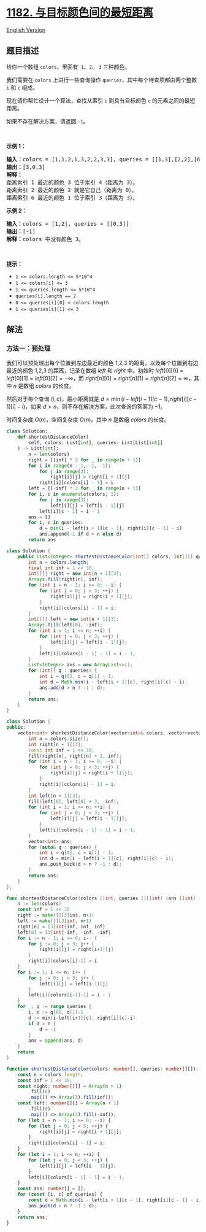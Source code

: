 # [1182. 与目标颜色间的最短距离](https://leetcode.cn/problems/shortest-distance-to-target-color)

[English Version](/solution/1100-1199/1182.Shortest%20Distance%20to%20Target%20Color/README_EN.md)

<!-- tags:数组,二分查找,动态规划 -->

## 题目描述

<!-- 这里写题目描述 -->

<p>给你一个数组&nbsp;<code>colors</code>，里面有&nbsp;&nbsp;<code>1</code>、<code>2</code>、&nbsp;<code>3</code> 三种颜色。</p>

<p>我们需要在&nbsp;<code>colors</code> 上进行一些查询操作 <code>queries</code>，其中每个待查项都由两个整数 <code>i</code> 和 <code>c</code> 组成。</p>

<p>现在请你帮忙设计一个算法，查找从索引&nbsp;<code>i</code>&nbsp;到具有目标颜色&nbsp;<code>c</code>&nbsp;的元素之间的最短距离。</p>

<p>如果不存在解决方案，请返回&nbsp;<code>-1</code>。</p>

<p>&nbsp;</p>

<p><strong>示例 1：</strong></p>

<pre><strong>输入：</strong>colors = [1,1,2,1,3,2,2,3,3], queries = [[1,3],[2,2],[6,1]]
<strong>输出：</strong>[3,0,3]
<strong>解释： </strong>
距离索引 1 最近的颜色 3 位于索引 4（距离为 3）。
距离索引 2 最近的颜色 2 就是它自己（距离为 0）。
距离索引 6 最近的颜色 1 位于索引 3（距离为 3）。
</pre>

<p><strong>示例 2：</strong></p>

<pre><strong>输入：</strong>colors = [1,2], queries = [[0,3]]
<strong>输出：</strong>[-1]
<strong>解释：</strong>colors 中没有颜色 3。
</pre>

<p>&nbsp;</p>

<p><strong>提示：</strong></p>

<ul>
	<li><code>1 &lt;= colors.length &lt;= 5*10^4</code></li>
	<li><code>1 &lt;= colors[i] &lt;= 3</code></li>
	<li><code>1&nbsp;&lt;= queries.length &lt;= 5*10^4</code></li>
	<li><code>queries[i].length == 2</code></li>
	<li><code>0 &lt;= queries[i][0] &lt;&nbsp;colors.length</code></li>
	<li><code>1 &lt;= queries[i][1] &lt;= 3</code></li>
</ul>

## 解法

### 方法一：预处理

我们可以预处理出每个位置到左边最近的颜色 $1$,$2$,$3$ 的距离，以及每个位置到右边最近的颜色 $1$,$2$,$3$ 的距离，记录在数组 $left$ 和 $right$ 中。初始时 $left[0][0] = left[0][1] = left[0][2] = -\infty$，而 $right[n][0] = right[n][1] = right[n][2] = \infty$，其中 $n$ 是数组 $colors$ 的长度。

然后对于每个查询 $(i, c)$，最小距离就是 $d = \min(i - left[i + 1][c - 1], right[i][c - 1][i] - i)$，如果 $d \gt n$，则不存在解决方案，此次查询的答案为 $-1$。

时间复杂度 $O(n)$，空间复杂度 $O(n)$。其中 $n$ 是数组 $colors$ 的长度。

<!-- tabs:start -->

```python
class Solution:
    def shortestDistanceColor(
        self, colors: List[int], queries: List[List[int]]
    ) -> List[int]:
        n = len(colors)
        right = [[inf] * 3 for _ in range(n + 1)]
        for i in range(n - 1, -1, -1):
            for j in range(3):
                right[i][j] = right[i + 1][j]
            right[i][colors[i] - 1] = i
        left = [[-inf] * 3 for _ in range(n + 1)]
        for i, c in enumerate(colors, 1):
            for j in range(3):
                left[i][j] = left[i - 1][j]
            left[i][c - 1] = i - 1
        ans = []
        for i, c in queries:
            d = min(i - left[i + 1][c - 1], right[i][c - 1] - i)
            ans.append(-1 if d > n else d)
        return ans
```

```java
class Solution {
    public List<Integer> shortestDistanceColor(int[] colors, int[][] queries) {
        int n = colors.length;
        final int inf = 1 << 30;
        int[][] right = new int[n + 1][3];
        Arrays.fill(right[n], inf);
        for (int i = n - 1; i >= 0; --i) {
            for (int j = 0; j < 3; ++j) {
                right[i][j] = right[i + 1][j];
            }
            right[i][colors[i] - 1] = i;
        }
        int[][] left = new int[n + 1][3];
        Arrays.fill(left[0], -inf);
        for (int i = 1; i <= n; ++i) {
            for (int j = 0; j < 3; ++j) {
                left[i][j] = left[i - 1][j];
            }
            left[i][colors[i - 1] - 1] = i - 1;
        }
        List<Integer> ans = new ArrayList<>();
        for (int[] q : queries) {
            int i = q[0], c = q[1] - 1;
            int d = Math.min(i - left[i + 1][c], right[i][c] - i);
            ans.add(d > n ? -1 : d);
        }
        return ans;
    }
}
```

```cpp
class Solution {
public:
    vector<int> shortestDistanceColor(vector<int>& colors, vector<vector<int>>& queries) {
        int n = colors.size();
        int right[n + 1][3];
        const int inf = 1 << 30;
        fill(right[n], right[n] + 3, inf);
        for (int i = n - 1; i >= 0; --i) {
            for (int j = 0; j < 3; ++j) {
                right[i][j] = right[i + 1][j];
            }
            right[i][colors[i] - 1] = i;
        }
        int left[n + 1][3];
        fill(left[0], left[0] + 3, -inf);
        for (int i = 1; i <= n; ++i) {
            for (int j = 0; j < 3; ++j) {
                left[i][j] = left[i - 1][j];
            }
            left[i][colors[i - 1] - 1] = i - 1;
        }
        vector<int> ans;
        for (auto& q : queries) {
            int i = q[0], c = q[1] - 1;
            int d = min(i - left[i + 1][c], right[i][c] - i);
            ans.push_back(d > n ? -1 : d);
        }
        return ans;
    }
};
```

```go
func shortestDistanceColor(colors []int, queries [][]int) (ans []int) {
	n := len(colors)
	const inf = 1 << 30
	right := make([][3]int, n+1)
	left := make([][3]int, n+1)
	right[n] = [3]int{inf, inf, inf}
	left[0] = [3]int{-inf, -inf, -inf}
	for i := n - 1; i >= 0; i-- {
		for j := 0; j < 3; j++ {
			right[i][j] = right[i+1][j]
		}
		right[i][colors[i]-1] = i
	}
	for i := 1; i <= n; i++ {
		for j := 0; j < 3; j++ {
			left[i][j] = left[i-1][j]
		}
		left[i][colors[i-1]-1] = i - 1
	}
	for _, q := range queries {
		i, c := q[0], q[1]-1
		d := min(i-left[i+1][c], right[i][c]-i)
		if d > n {
			d = -1
		}
		ans = append(ans, d)
	}
	return
}
```

```ts
function shortestDistanceColor(colors: number[], queries: number[][]): number[] {
    const n = colors.length;
    const inf = 1 << 30;
    const right: number[][] = Array(n + 1)
        .fill(0)
        .map(() => Array(3).fill(inf));
    const left: number[][] = Array(n + 1)
        .fill(0)
        .map(() => Array(3).fill(-inf));
    for (let i = n - 1; i >= 0; --i) {
        for (let j = 0; j < 3; ++j) {
            right[i][j] = right[i + 1][j];
        }
        right[i][colors[i] - 1] = i;
    }
    for (let i = 1; i <= n; ++i) {
        for (let j = 0; j < 3; ++j) {
            left[i][j] = left[i - 1][j];
        }
        left[i][colors[i - 1] - 1] = i - 1;
    }
    const ans: number[] = [];
    for (const [i, c] of queries) {
        const d = Math.min(i - left[i + 1][c - 1], right[i][c - 1] - i);
        ans.push(d > n ? -1 : d);
    }
    return ans;
}
```

<!-- tabs:end -->

<!-- end -->
